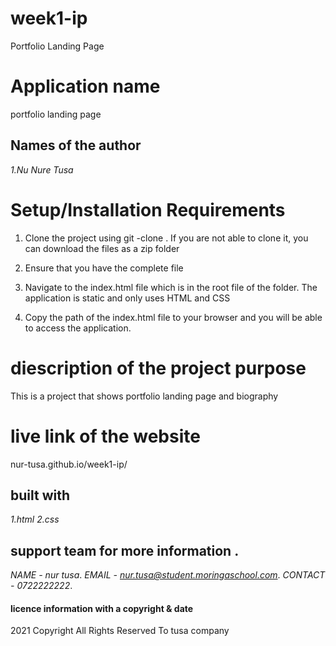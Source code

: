 # week1-ip
Portfolio Landing Page

# Application name
 portfolio landing page

## Names of the author
*1.Nu Nure Tusa*

# Setup/Installation Requirements
1. Clone the project using git -clone . If you are not able to clone it, you can download the files as a zip folder

2. Ensure that you have the complete file

3. Navigate to the index.html file which is in the root file of the folder. The application is static and only uses HTML and CSS 

4. Copy the path of the index.html file to your browser and you will be able to access the application.
# diescription of the project purpose
This is a project that shows portfolio landing page and biography


# live link of the website
nur-tusa.github.io/week1-ip/


## built with
*1.html*
*2.css*


## support team for more information .
*NAME - nur tusa*.
*EMAIL - nur.tusa@student.moringaschool.com*.
*CONTACT - 0722222222*. 



#### licence information with a copyright & date

2021 Copyright All Rights Reserved To tusa company
